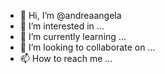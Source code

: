 - 👋 Hi, I’m @andreaangela
- 👀 I’m interested in ...
- 🌱 I’m currently learning ...
- 💞️ I’m looking to collaborate on ...
- 📫 How to reach me ...

<!---
andreaangela/andreaangela is a ✨ special ✨ repository because its `README.md` (this file) appears on your GitHub profile.
You can click the Preview link to take a look at your changes.
--->
